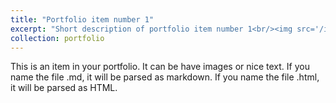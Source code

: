 ```yaml
---
title: "Portfolio item number 1"
excerpt: "Short description of portfolio item number 1<br/><img src='/images/profile.png'>"
collection: portfolio
---
```


This is an item in your portfolio. It can be have images or nice text. If you name the file .md, it will be parsed as markdown. If you name the file .html, it will be parsed as HTML. 

